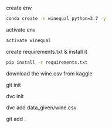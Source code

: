 create env
```bash
conda create -n winequal python=3.7 -y
```
activate env
```bash
activate winequal 
```
create requirements.txt & install it
```bash
pip install -r requirements.txt
```
download the wine.csv from kaggle

git init

dvc init

dvc add data_given/wine.csv

git add .
